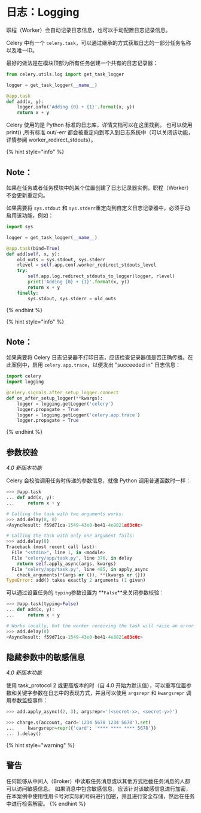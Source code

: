 # 日志：Logging

职程（Worker）会自动记录日志信息，也可以手动配置日志记录信息。

Celery 中有一个 `celery.task`，可以通过继承的方式获取日志的一部分任务名称以及唯一ID。

最好的做法是在模块顶部为所有任务创建一个共有的日志记录器：

```python
from celery.utils.log import get_task_logger

logger = get_task_logger(__name__)

@app.task
def add(x, y):
    logger.info('Adding {0} + {1}'.format(x, y))
    return x + y
```

Celery 使用的是 Python 标准的日志库，详情文档可以在这里找到。 也可以使用 print() ,所有标准 out/-err 都会被重定向到写入到日志系统中（可以关闭该功能，详情参阅 worker_redirect_stdouts）。

{% hint style="info" %}
## Note：

如果在任务或者任务模块中的某个位置创建了日志记录器实例，职程（Worker）不会更新重定向。

如果需要将 `sys.stdout` 和 `sys.stderr`重定向到自定义日志记录器中，必须手动启用该功能，例如：

```python
import sys

logger = get_task_logger(__name__)

@app.task(bind=True)
def add(self, x, y):
    old_outs = sys.stdout, sys.stderr
    rlevel = self.app.conf.worker_redirect_stdouts_level
    try:
        self.app.log.redirect_stdouts_to_logger(logger, rlevel)
        print('Adding {0} + {1}'.format(x, y))
        return x + y
    finally:
        sys.stdout, sys.stderr = old_outs
```
{% endhint %}

{% hint style="info" %}
## Note：

如果需要将 Celery 日志记录器不打印日志，应该检查记录器值是否正确传播。在此案例中，启用 `celery.app.trace`，以便发出 "succeeded in" 日志信息：

```python
import celery
import logging

@celery.signals.after_setup_logger.connect
def on_after_setup_logger(**kwargs):
    logger = logging.getLogger('celery')
    logger.propagate = True
    logger = logging.getLogger('celery.app.trace')
    logger.propagate = True
```
{% endhint %}

## 参数校验

_4.0 新版本功能_

Celery 会校验调用任务时传递的参数信息，就像 Python 调用普通函数时一样：

```python
>>> @app.task
... def add(x, y):
...     return x + y

# Calling the task with two arguments works:
>>> add.delay(8, 8)
<AsyncResult: f59d71ca-1549-43e0-be41-4e8821a83c0c>

# Calling the task with only one argument fails:
>>> add.delay(8)
Traceback (most recent call last):
  File "<stdin>", line 1, in <module>
  File "celery/app/task.py", line 376, in delay
    return self.apply_async(args, kwargs)
  File "celery/app/task.py", line 485, in apply_async
    check_arguments(*(args or ()), **(kwargs or {}))
TypeError: add() takes exactly 2 arguments (1 given)
```

可以通过设置任务的 `typing`参数设置为 **`False`**来关闭参数校验：

```python
>>> @app.task(typing=False)
... def add(x, y):
...     return x + y

# Works locally, but the worker receiving the task will raise an error.
>>> add.delay(8)
<AsyncResult: f59d71ca-1549-43e0-be41-4e8821a83c0c>
```

## 隐藏参数中的敏感信息

_4.0 新版本功能_

使用 task_protocol 2 或更高版本的时（自 4.0 开始为默认值），可以重写位置参数和关键字参数在日志中的表现方式，并且可以使用 `argsrepr` 和 `kwargsrepr` 调用参数监控事件：

```python
>>> add.apply_async((2, 3), argsrepr='(<secret-x>, <secret-y>)')

>>> charge.s(account, card='1234 5678 1234 5678').set(
...     kwargsrepr=repr({'card': '**** **** **** 5678'})
... ).delay()
```

{% hint style="warning" %}
## 警告

任何能够从中间人（Broker）中读取任务消息或以其他方式拦截任务消息的人都可以访问敏感信息。 如果消息中包含敏感信息，应该针对该敏感信息进行加密，在本案例中使用性用卡号对实际的号码进行加密，并且进行安全存储，然后在任务中进行检索解密。
{% endhint %}
